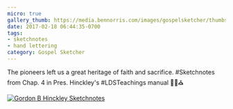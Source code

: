 ```yaml
---
micro: true
gallery_thumb: https://media.bennorris.com/images/gospelsketcher/thumbs/hinckley-teachings-4.jpg
date: 2017-02-18 06:44:35-0700
tags:
- sketchnotes
- hand lettering
category: Gospel Sketcher
---
```


The pioneers left us a great heritage of faith and sacrifice. #Sketchnotes from Chap. 4 in Pres. Hinckley's #LDSTeachings manual ✍🏼⛪️

[![Gordon B Hinckley Sketchnotes](https://media.bennorris.com/images/gospelsketcher/general/hinckley-teachings-4.jpg)](https://media.bennorris.com/images/gospelsketcher/general/hinckley-teachings-4.jpg)
